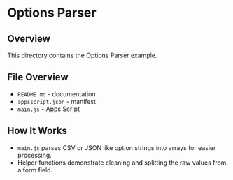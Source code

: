 # Options Parser

## Overview
This directory contains the Options Parser example.

## File Overview
- `README.md` - documentation
- `appsscript.json` - manifest
- `main.js` - Apps Script


## How It Works
- `main.js` parses CSV or JSON like option strings into arrays for easier processing.
- Helper functions demonstrate cleaning and splitting the raw values from a form field.

